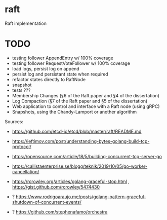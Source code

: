 # raft
Raft implementation

# TODO
- testing follower AppendEntry w/ 100% coverage
- testing follower RequestVoteFollower w/ 100% coverage
- load logs, persist log on append
- persist log and persistant state when required
- refactor states directly to RaftNode
- snapshot
- tests ???
- Membership Changes (§6 of the Raft paper and §4 of the dissertation)
- Log Compaction (§7 of the Raft paper and §5 of the dissertation)
- Web application to control and interface with a Raft node (using gRPC)
- Snapshots, using the Chandy-Lamport or another algorithm


Sources:
- https://github.com/etcd-io/etcd/blob/master/raft/README.md
- https://ieftimov.com/post/understanding-bytes-golang-build-tcp-protocol/
- https://opensource.com/article/18/5/building-concurrent-tcp-server-go

- https://callistaenterprise.se/blogg/teknik/2019/10/05/go-worker-cancellation/
- https://rcrowley.org/articles/golang-graceful-stop.html , https://gist.github.com/rcrowley/5474430
- ? https://www.rodrigoaraujo.me/posts/golang-pattern-graceful-shutdown-of-concurrent-events/
- ? https://github.com/stephenafamo/orchestra
